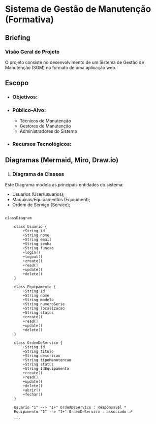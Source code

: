 # Sistema de Gestão de Manutenção (Formativa)

## Briefing

### Visão Geral do Projeto
O projeto consiste no desenvolvimento de um Sistema de Gestão de Manutenção (SGM) no formato de uma aplicação web.

## Escopo

- ### Objetivos:

- ### Público-Alvo:
    - Técnicos de Manutenção
    - Gestores de Manutenção
    - Administradores do Sistema

- ### Recursos Tecnológicos:

## Diagramas (Mermaid, Miro, Draw.io)

1. ### Diagrama de Classes
Este Diagrama modela as principais entidades do sistema:
- Usuarios (User/usuarios);
- Maquinas/Equipamentos (Equipment);
- Ordem de Serviço (Service);


```mermaid

classDiagram

    class Usuario {
        +String id
        +String nome
        +String email
        +String senha
        +String funcao
        +login()
        +logout()
        +create()
        +read()
        +update()
        +delete()
    }

    class Equipamento {
        +String id
        +String nome
        +String modelo
        +String numeroSerie
        +String localizacao
        +String status
        +create()
        +read()
        +update()
        +delete()
    }

    class OrdemDeServico {
        +String id
        +String titulo
        +String descricao
        +String tipoManutencao
        +String status
        +String IdEquipamento
        +create()
        +read()
        +update()
        +delete()
        +abrir()
        +fechar()
    }

    Usuario "1" --> "1+" OrdemDeServico : Responsavel *
    Equipamento "1" --> "1+" OrdemDeServico : associado a*

    ```


